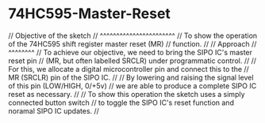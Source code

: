 # 74HC595-Master-Reset
// Objective of the sketch
// ^^^^^^^^^^^^^^^^^^^^^^^
// To show the operation of the 74HC595 shift register master reset (MR)
// function.
//
// Approach
// ^^^^^^^^
// To achieve our objective, we need to bring the SIPO IC's master reset pin
// (MR, but often labelled SRCLR) under programmatic control. 
//
// For this, we allocate a digital microcontroller pin and connect this to the
// MR (SRCLR) pin of the SIPO IC.
//
// By lowering and raising the signal level of this pin (LOW/HIGH, 0/+5v)
// we are able to produce a complete SIPO IC reset as necessary.
//
// To show this operation the sketch uses a simply connected button switch
// to toggle the SIPO IC's reset function and noramal SIPO IC updates.
//

